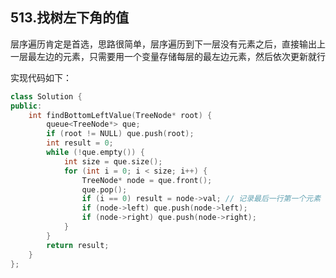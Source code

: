 ## 513.找树左下角的值

层序遍历肯定是首选，思路很简单，层序遍历到下一层没有元素之后，直接输出上一层最左边的元素，只需要用一个变量存储每层的最左边元素，然后依次更新就行

实现代码如下：

```c++
class Solution {
public:
    int findBottomLeftValue(TreeNode* root) {
        queue<TreeNode*> que;
        if (root != NULL) que.push(root);
        int result = 0;
        while (!que.empty()) {
            int size = que.size();
            for (int i = 0; i < size; i++) {
                TreeNode* node = que.front();
                que.pop();
                if (i == 0) result = node->val; // 记录最后一行第一个元素
                if (node->left) que.push(node->left);
                if (node->right) que.push(node->right);
            }
        }
        return result;
    }
};
```

